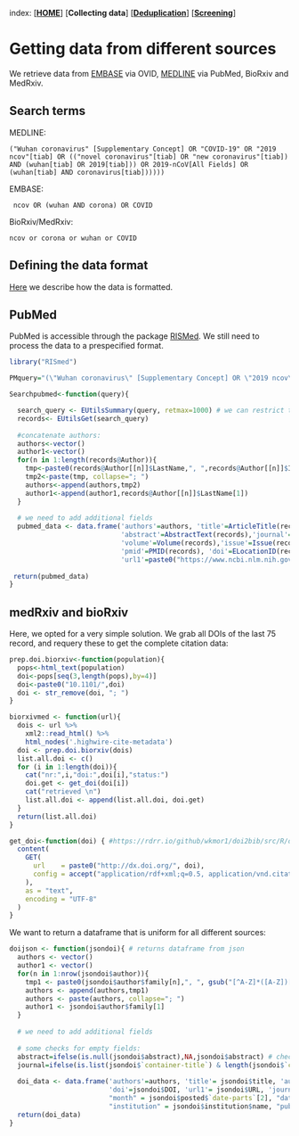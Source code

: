 index: [[**HOME**](index.html)] [**Collecting data**] [[**Deduplication**](deduplication.html)] [[**Screening**](screening.html)]

# Getting data from different sources

We retrieve data from [EMBASE](http://www.embase.com) via OVID, [MEDLINE](https://www.ncbi.nlm.nih.gov/pubmed/) via PubMed, BioRxiv and MedRxiv.

## Search terms

MEDLINE:

``("Wuhan coronavirus" [Supplementary Concept] OR "COVID-19" OR "2019 ncov"[tiab] OR (("novel coronavirus"[tiab] OR "new coronavirus"[tiab]) AND (wuhan[tiab] OR 2019[tiab])) OR 2019-nCoV[All Fields] OR (wuhan[tiab] AND coronavirus[tiab])))))``

EMBASE:

`` ncov OR (wuhan AND corona) OR COVID``

BioRxiv/MedRxiv:

``ncov or corona or wuhan or COVID``


## Defining the data format
[Here](datastructure.html) we describe how the data is formatted. 

## PubMed 
PubMed is accessible through the package [RISMed](https://cran.r-project.org/web/packages/RISmed/RISmed.pdf). We still need to process the data to a prespecified format.

```R
library("RISmed")

PMquery="(\"Wuhan coronavirus\" [Supplementary Concept] OR \"2019 ncov\"[tiab] OR ((\"novel coronavirus\"[tiab] OR \"new coronavirus\"[tiab]) AND (wuhan[tiab] OR 2019[tiab])) OR 2019-nCoV[All Fields] OR (wuhan[tiab] AND coronavirus[tiab])))))"

Searchpubmed<-function(query){

  search_query <- EUtilsSummary(query, retmax=1000) # we can restrict time with: , mindate=2012, maxdate=2019)
  records<- EUtilsGet(search_query)
  
  #concatenate authors:
  authors<-vector()
  author1<-vector()
  for(n in 1:length(records@Author)){
    tmp<-paste0(records@Author[[n]]$LastName,", ",records@Author[[n]]$Initials)
    tmp2<-paste(tmp, collapse="; ")
    authors<-append(authors,tmp2)
    author1<-append(author1,records@Author[[n]]$LastName[1])
  }
  
  # we need to add additional fields
  pubmed_data <- data.frame('authors'=authors, 'title'=ArticleTitle(records),
                            'abstract'=AbstractText(records),'journal'=MedlineTA(records), 'pages'=MedlinePgn(records),
                            'volume'=Volume(records),'issue'=Issue(records),'year'=YearPubmed(records),
                            'pmid'=PMID(records), 'doi'=ELocationID(records), 
                            'url1'=paste0("https://www.ncbi.nlm.nih.gov/pubmed/",PMID(records)), 'author1'=author1) 
  
 return(pubmed_data) 
}  
```

## medRxiv and bioRxiv
Here, we opted for a very simple solution. We grab all DOIs of the last 75 record, and requery these to get the complete citation data:

```R
prep.doi.biorxiv<-function(population){
  pops<-html_text(population)
  doi<-pops[seq(3,length(pops),by=4)]
  doi<-paste0("10.1101/",doi)
  doi <- str_remove(doi, "; ")
}
```

```R
biorxivmed <- function(url){
  dois <- url %>%
    xml2::read_html() %>%
    html_nodes('.highwire-cite-metadata')
  doi <- prep.doi.biorxiv(dois)
  list.all.doi <- c()
  for (i in 1:length(doi)){
    cat("nr:",i,"doi:",doi[i],"status:")
    doi.get <- get_doi(doi[i])
    cat("retrieved \n")
    list.all.doi <- append(list.all.doi, doi.get)
  }
  return(list.all.doi)
}
```

```R
get_doi<-function(doi) { #https://rdrr.io/github/wkmor1/doi2bib/src/R/doi2bib.r
  content(
    GET(
      url    = paste0("http://dx.doi.org/", doi),
      config = accept("application/rdf+xml;q=0.5, application/vnd.citationstyles.csl+json;q=1.0")
    ),
    as = "text",
    encoding = "UTF-8"
  )
}
```

We want to return a dataframe that is uniform for all different sources:

```R
doijson <- function(jsondoi){ # returns dataframe from json 
  authors <- vector()
  author1 <- vector()
  for(n in 1:nrow(jsondoi$author)){
    tmp1 <- paste0(jsondoi$author$family[n],", ", gsub("[^A-Z]*([A-Z])[^A-Z]*", "\\1", jsondoi$author$given[n]))
    authors <- append(authors,tmp1)
    authors <- paste(authors, collapse="; ")
    author1 <- jsondoi$author$family[1]
  }
  
  # we need to add additional fields
  
  # some checks for empty fields:
  abstract=ifelse(is.null(jsondoi$abstract),NA,jsondoi$abstract) # check for empty
  journal=ifelse(is.list(jsondoi$`container-title`) & length(jsondoi$`container-title`) == 0,NA,jsondoi$`container-title`) # check for empty
  
  doi_data <- data.frame('authors'=authors, 'title'= jsondoi$title, 'author1'=author1, 'abstract'= str_remove(abstract, "<jats:p>"),
                         'doi'=jsondoi$DOI, 'url1'= jsondoi$URL, 'journal'= journal, "year" = jsondoi$posted$`date-parts`[1], 
                         "month" = jsondoi$posted$`date-parts`[2], "date_entrez" = jsondoi$posted$`date-parts`[3],
                         "institution" = jsondoi$institution$name, "publisher" = jsondoi$publisher)  # add other fields.
  return(doi_data)
}
```
